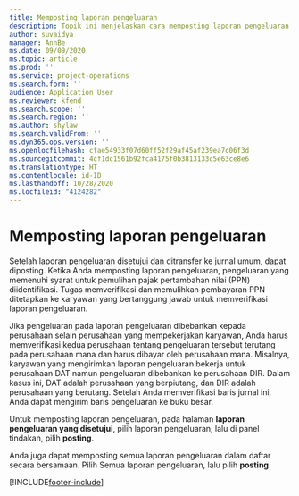 ```yaml
---
title: Memposting laporan pengeluaran
description: Topik ini menjelaskan cara memposting laporan pengeluaran.
author: suvaidya
manager: AnnBe
ms.date: 09/09/2020
ms.topic: article
ms.prod: ''
ms.service: project-operations
ms.search.form: ''
audience: Application User
ms.reviewer: kfend
ms.search.scope: ''
ms.search.region: ''
ms.author: shylaw
ms.search.validFrom: ''
ms.dyn365.ops.version: ''
ms.openlocfilehash: cfae54933f07d60ff52f29af45af239ea7c06f3d
ms.sourcegitcommit: 4cf1dc1561b92fca4175f0b3813133c5e63ce8e6
ms.translationtype: HT
ms.contentlocale: id-ID
ms.lasthandoff: 10/28/2020
ms.locfileid: "4124282"
---
```

# <a name="post-expense-reports"></a>Memposting laporan pengeluaran

Setelah laporan pengeluaran disetujui dan ditransfer ke jurnal umum, dapat diposting. Ketika Anda memposting laporan pengeluaran, pengeluaran yang memenuhi syarat untuk pemulihan pajak pertambahan nilai (PPN) diidentifikasi. Tugas memverifikasi dan memulihkan pembayaran PPN ditetapkan ke karyawan yang bertanggung jawab untuk memverifikasi laporan pengeluaran.

Jika pengeluaran pada laporan pengeluaran dibebankan kepada perusahaan selain perusahaan yang mempekerjakan karyawan, Anda harus memverifikasi kedua perusahaan tentang pengeluaran tersebut terutang pada perusahaan mana dan harus dibayar oleh perusahaan mana. Misalnya, karyawan yang mengirimkan laporan pengeluaran bekerja untuk perusahaan DAT namun pengeluaran dibebankan ke perusahaan DIR. Dalam kasus ini, DAT adalah perusahaan yang berpiutang, dan DIR adalah perusahaan yang berutang. Setelah Anda memverifikasi baris jurnal ini, Anda dapat mengirim baris pengeluaran ke buku besar.

Untuk memposting laporan pengeluaran, pada halaman **laporan pengeluaran yang disetujui**, pilih laporan pengeluaran, lalu di panel tindakan, pilih **posting**.

Anda juga dapat memposting semua laporan pengeluaran dalam daftar secara bersamaan. Pilih Semua laporan pengeluaran, lalu pilih **posting**.


[!INCLUDE[footer-include](../includes/footer-banner.md)]
